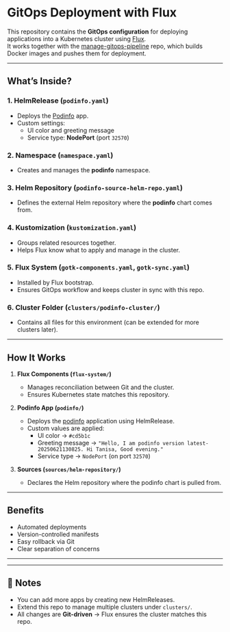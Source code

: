 #  GitOps Deployment with Flux

This repository contains the **GitOps configuration** for deploying applications into a Kubernetes cluster using [Flux](https://fluxcd.io/).  
It works together with the [manage-gitops-pipeline](https://github.com/Tanisa0128/manage-gitops-pipeline) repo, which builds Docker images and pushes them for deployment.

---

##  What’s Inside?

### 1. HelmRelease (`podinfo.yaml`)
- Deploys the [Podinfo](https://github.com/stefanprodan/podinfo) app.  
- Custom settings:
  - UI color and greeting message  
  - Service type: **NodePort** (port `32570`)  

### 2. Namespace (`namespace.yaml`)
- Creates and manages the **podinfo** namespace.

### 3. Helm Repository (`podinfo-source-helm-repo.yaml`)
- Defines the external Helm repository where the **podinfo** chart comes from.

### 4. Kustomization (`kustomization.yaml`)
- Groups related resources together.  
- Helps Flux know what to apply and manage in the cluster.

### 5. Flux System (`gotk-components.yaml`, `gotk-sync.yaml`)
- Installed by Flux bootstrap.  
- Ensures GitOps workflow and keeps cluster in sync with this repo.

### 6. Cluster Folder (`clusters/podinfo-cluster/`)
- Contains all files for this environment (can be extended for more clusters later).

---

##  How It Works

1. **Flux Components (`flux-system/`)**
   - Manages reconciliation between Git and the cluster.
   - Ensures Kubernetes state matches this repository.

2. **Podinfo App (`podinfo/`)**
   - Deploys the [podinfo](https://github.com/stefanprodan/podinfo) application using HelmRelease.
   - Custom values are applied:
     - UI color → `#cd5b1c`
     - Greeting message → `"Hello, I am podinfo version latest-20250621130825. Hi Tanisa, Good evening."`
     - Service type → `NodePort` (on port `32570`)

3. **Sources (`sources/helm-repository/`)**
   - Declares the Helm repository where the podinfo chart is pulled from.

---

##  Benefits
- Automated deployments  
- Version-controlled manifests  
- Easy rollback via Git  
- Clear separation of concerns  

---

---

## 📝 Notes
- You can add more apps by creating new HelmReleases.  
- Extend this repo to manage multiple clusters under `clusters/`.  
- All changes are **Git-driven** → Flux ensures the cluster matches this repo.  

